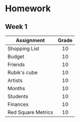 # Homework

## Week 1
| Assignment             | Grade |
| --------------         | :----:|
| Shopping List          | 10    |
| Budget                 | 10    |
| Friends                | 10    |
| Rubik's cube           | 10    |
| Artists                | 10    |
| Months                 | 10    |
| Students               | 10    |
| Finances               | 10    |
| Red Square Metrics     | 10    |

